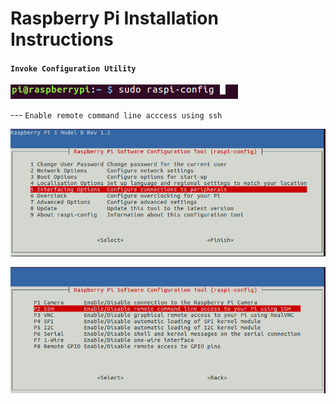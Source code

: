 # Raspberry Pi Installation Instructions
#### `Invoke Configuration Utility`

![Alt text](/docs/images/1.png)

--- `Enable remote command line acccess using ssh`

  ![Step 1](/docs/images/2.png)

![Step 2](/docs/images/3.png)
